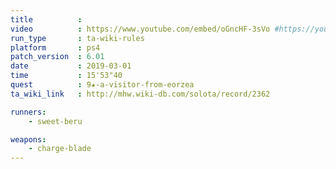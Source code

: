 ```yaml
---
title          :
video          : https://www.youtube.com/embed/oGncHF-3sVo #https://youtu.be/oGncHF-3sVo
run_type       : ta-wiki-rules
platform       : ps4
patch_version  : 6.01
date           : 2019-03-01
time           : 15'53"40
quest          : 9★-a-visitor-from-eorzea
ta_wiki_link   : http://mhw.wiki-db.com/solota/record/2362

runners:
    - sweet-beru

weapons:
    - charge-blade
---
```

